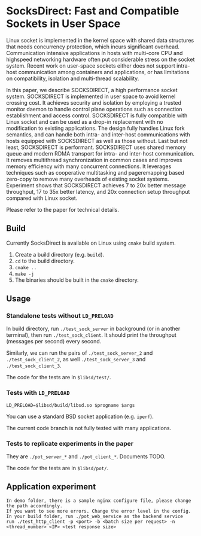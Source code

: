 # SocksDirect: Fast and Compatible Sockets in User Space

Linux socket is implemented in the kernel space with shared data structures that needs concurrency protection, which incurs significant overhead. Communication intensive applications in hosts with multi-core CPU and highspeed networking hardware often put considerable stress on the socket system. Recent work on user-space sockets either does not support intra-host communication among containers and applications, or has limitations on compatibility, isolation and multi-thread scalability.

In this paper, we describe SOCKSDIRECT, a high performance socket system. SOCKSDIRECT is implemented in user space to avoid kernel crossing cost. It achieves security and isolation by employing a trusted monitor daemon to handle control plane operations such as connection establishment and access control. SOCKSDIRECT is fully compatible with Linux socket and can be used as a drop-in replacement with no modification to existing applications. The design fully handles Linux fork semantics, and can handle both intra- and inter-host communications with hosts equipped with SOCKSDIRECT as well as those without. Last but not least, SOCKSDIRECT is performant. SOCKSDIRECT uses shared memory queue and modern RDMA transport for intra- and inter-host communication. It removes multithread synchronization in common cases and improves memory efficiency with many concurrent connections. It leverages techniques such as cooperative multitasking and pageremapping based zero-copy to remove many overheads of existing socket systems. Experiment shows that SOCKSDIRECT achieves 7 to 20x better message throughput, 17 to 35x better latency, and 20x connection setup throughput compared with Linux socket.

Please refer to the paper for technical details.

## Build

Currently SocksDirect is available on Linux using ```cmake``` build system.

1. Create a build directory (e.g. ```build```).
2. ```cd``` to the build directory.
3. ```cmake ..```
4. ```make -j```
5. The binaries should be built in the ```cmake``` directory.

## Usage

### Standalone tests without ```LD_PRELOAD```

In build directory, run ```./test_sock_server``` in background (or in another terminal), then run ```./test_sock_client```. It should print the throughput (messages per second) every second.

Similarly, we can run the pairs of ```./test_sock_server_2``` and ```./test_sock_client_2```, as well ```./test_sock_server_3``` and ```./test_sock_client_3```.

The code for the tests are in ```$libsd/test/```.

### Tests with ```LD_PRELOAD```

```LD_PRELOAD=$libsd/build/libsd.so $progname $args```

You can use a standard BSD socket application (e.g. ```iperf```).

The current code branch is not fully tested with many applications.

### Tests to replicate experiments in the paper

They are ```./pot_server_*``` and ```./pot_client_*```. Documents TODO.

The code for the tests are in ```$libsd/pot/```.

## Application experiment
    In demo folder, there is a sample nginx configure file, please change the path accordingly. 
    If you want to see more errors. Change the error level in the config.
    In your build folder, run ./pot_web_service as the backend service
    run ./test_http_client -p <port> -b <batch size per request> -n <thread_number> <IP> <test response size>
